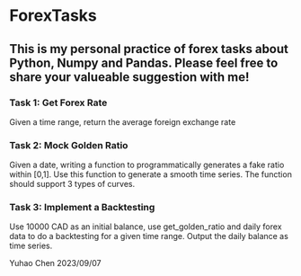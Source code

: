 # ForexTasks
## This is my personal practice of forex tasks about Python, Numpy and Pandas. Please feel free to share your valueable suggestion with me!

### Task 1: Get Forex Rate
Given a time range, return the average foreign exchange rate

### Task 2: Mock Golden Ratio
Given a date, writing a function to programmatically generates a fake ratio within [0,1]. Use this function to generate a smooth time series. The function should support 3 types of curves.

### Task 3: Implement a Backtesting
Use 10000 CAD as an initial balance, use get_golden_ratio and daily forex data to do a backtesting for a given time range. Output the daily balance as time series.

Yuhao Chen
2023/09/07
